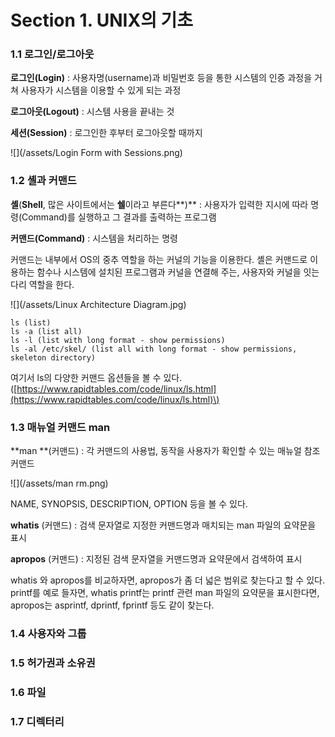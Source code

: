 # Section 1. UNIX의 기초

### 1.1 로그인/로그아웃

**로그인\(Login\)** : 사용자명\(username\)과 비밀번호 등을 통한 시스템의 인증 과정을 거쳐 사용자가 시스템을 이용할 수 있게 되는 과정

**로그아웃\(Logout\)** : 시스템 사용을 끝내는 것

**세션\(Session\)** : 로그인한 후부터 로그아웃할 때까지

![](/assets/Login Form with Sessions.png)

### 1.2 셸과 커맨드

**셸**\(**Shell**, 많은 사이트에서는 **쉘**이라고 부른다**\)** : 사용자가 입력한 지시에 따라 명령\(Command\)를 실행하고 그 결과를 출력하는 프로그램

**커맨드\(Command\)** : 시스템을 처리하는 명령

커맨드는 내부에서 OS의 중추 역할을 하는 커널의 기능을 이용한다. 셸은 커맨드로 이용하는 함수나 시스템에 설치된 프로그램과 커널을 연결해 주는, 사용자와 커널을 잇는 다리 역할을 한다.

![](/assets/Linux Architecture Diagram.jpg)

```
ls (list)
ls -a (list all)
ls -l (list with long format - show permissions)
ls -al /etc/skel/ (list all with long format - show permissions, skeleton directory)
```

여기서 ls의 다양한 커맨드 옵션들을 볼 수 있다.\([https://www.rapidtables.com/code/linux/ls.html](https://www.rapidtables.com/code/linux/ls.html)\)

### 1.3 매뉴얼 커맨드 man

**man **\(커맨드\) : 각 커맨드의 사용법, 동작을 사용자가 확인할 수 있는 매뉴얼 참조 커맨드

![](/assets/man rm.png)

NAME, SYNOPSIS, DESCRIPTION, OPTION 등을 볼 수 있다.

**whatis** \(커맨드\) : 검색 문자열로 지정한 커맨드명과 매치되는 man 파일의 요약문을 표시

**apropos** \(커맨드\) : 지정된 검색 문자열을 커맨드명과 요약문에서 검색하여 표시

whatis 와 apropos를 비교하자면, apropos가 좀 더 넓은 범위로 찾는다고 할 수 있다. printf를 예로 들자면, whatis printf는 printf 관련 man 파일의 요약문을 표시한다면, apropos는 asprintf, dprintf, fprintf 등도 같이 찾는다.

### 1.4 사용자와 그룹

### 1.5 허가권과 소유권

### 1.6 파일

### 1.7 디렉터리



